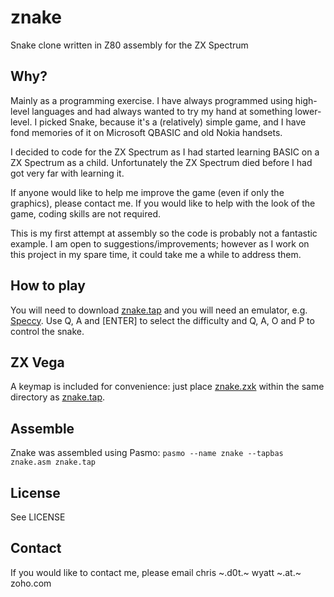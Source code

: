 # znake
Snake clone written in Z80 assembly for the ZX Spectrum

## Why?
Mainly as a programming exercise. I have always programmed using high-level languages and had always wanted to try my hand at something lower-level. I picked Snake, because it's a (relatively) simple game, and I have fond memories of it on Microsoft QBASIC and old Nokia handsets.

I decided to code for the ZX Spectrum as I had started learning BASIC on a ZX Spectrum as a child. Unfortunately the ZX Spectrum died before I had got very far with learning it.

If anyone would like to help me improve the game (even if only the graphics), please contact me. If you would like to help with the look of the game, coding skills are not required.

This is my first attempt at assembly so the code is probably not a fantastic example. I am open to suggestions/improvements; however as I work on this project in my spare time, it could take me a while to address them.

## How to play
You will need to download [znake.tap](znake.tap) and you will need an emulator, e.g. [Speccy](http://fms.komkon.org/Speccy/).
Use Q, A and [ENTER] to select the difficulty and Q, A, O and P to control the snake.

## ZX Vega
A keymap is included for convenience: just place [znake.zxk](znake.zxk) within the same directory as [znake.tap](znake.tap).

## Assemble
Znake was assembled using Pasmo:
`pasmo --name znake --tapbas znake.asm znake.tap`

## License
See LICENSE

## Contact
If you would like to contact me, please email chris ~.d0t.~ wyatt ~.at.~ zoho.com
